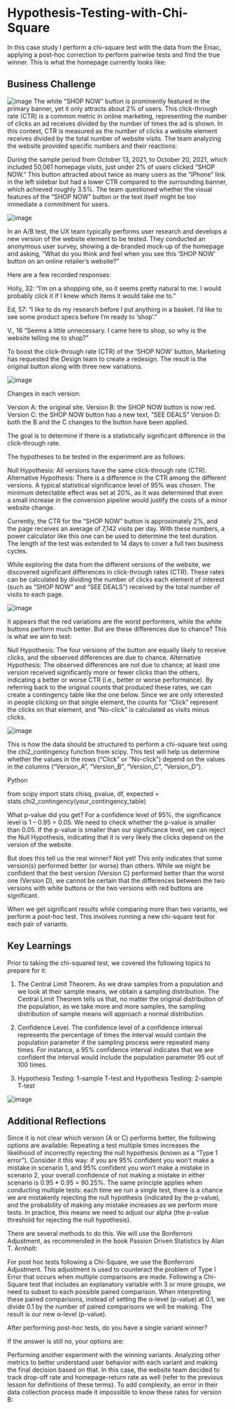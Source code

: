 # Hypothesis-Testing-with-Chi-Square
In this case study I perform a chi-square test with the data from the Eniac, applying a post-hoc correction to perform pairwise tests and find the true winner.
This is what the homepage currently looks like:

## Business Challenge
![image](https://github.com/user-attachments/assets/477e91b6-3eca-4681-8a72-cafe2a4fc677)
The white “SHOP NOW” button is prominently featured in the primary banner, yet it only attracts about 2% of users. This click-through rate (CTR) is a common metric in online marketing, representing the number of clicks an ad receives divided by the number of times the ad is shown. In this context, CTR is measured as the number of clicks a website element receives divided by the total number of website visits. The team analyzing the website provided specific numbers and their reactions:

During the sample period from October 13, 2021, to October 20, 2021, which included 50,061 homepage visits, just under 2% of users clicked “SHOP NOW.” This button attracted about twice as many users as the “iPhone” link in the left sidebar but had a lower CTR compared to the surrounding banner, which achieved roughly 3.5%. The team questioned whether the visual features of the “SHOP NOW” button or the text itself might be too immediate a commitment for users.

![image](https://github.com/user-attachments/assets/470dfd2f-3f34-4cc8-892f-288487f14324)

In an A/B test, the UX team typically performs user research and develops a new version of the website element to be tested. They conducted an anonymous user survey, showing a de-branded mock-up of the homepage and asking, “What do you think and feel when you see this ‘SHOP NOW’ button on an online retailer’s website?” 

Here are a few recorded responses:

Holly, 32:
“I’m on a shopping site, so it seems pretty natural to me. I would probably click it if I knew which items it would take me to.”

Ed, 57:
“I like to do my research before I put anything in a basket. I’d like to see some product specs before I’m ready to ‘shop’.”

V., 16
“Seems a little unnecessary. I came here to shop, so why is the website telling me to shop?”

To boost the click-through rate (CTR) of the ‘SHOP NOW’ button, Marketing has requested the Design team to create a redesign. The result is the original button along with three new variations.

![image](https://github.com/user-attachments/assets/4aa42928-4fd1-439d-8d1a-5c50b2e20423)

Changes in each version:

Version A: the original site.
Version B: the SHOP NOW button is now red.
Version C: the SHOP NOW button has a new text, “SEE DEALS”
Version D: both the B and the C changes to the button have been applied.

The goal is to determine if there is a statistically significant difference in the click-through rate.

The hypotheses to be tested in the experiment are as follows:

Null Hypothesis: All versions have the same click-through rate (CTR).
Alternative Hypothesis: There is a difference in the CTR among the different versions.
A typical statistical significance level of 95% was chosen. The minimum detectable effect was set at 20%, as it was determined that even a small increase in the conversion pipeline would justify the costs of a minor website change.

Currently, the CTR for the “SHOP NOW” button is approximately 2%, and the page receives an average of 7,142 visits per day. With these numbers, a power calculator like this one can be used to determine the test duration. The length of the test was extended to 14 days to cover a full two business cycles.

While exploring the data from the different versions of the website, we discovered significant differences in click-through rates (CTR). These rates can be calculated by dividing the number of clicks each element of interest (such as “SHOP NOW” and “SEE DEALS”) received by the total number of visits to each page.


![image](https://github.com/user-attachments/assets/fcd1a448-bdae-4316-9454-56dcfb385ee4)


It appears that the red variations are the worst performers, while the white buttons perform much better. But are these differences due to chance? This is what we aim to test:

Null Hypothesis: The four versions of the button are equally likely to receive clicks, and the observed differences are due to chance.
Alternative Hypothesis: The observed differences are not due to chance; at least one version received significantly more or fewer clicks than the others, indicating a better or worse CTR (i.e., better or worse performance).
By referring back to the original counts that produced these rates, we can create a contingency table like the one below. Since we are only interested in people clicking on that single element, the counts for “Click” represent the clicks on that element, and “No-click” is calculated as visits minus clicks.

![image](https://github.com/user-attachments/assets/2387e55d-e108-4648-9305-5e74cb313fb1)

This is how the data should be structured to perform a chi-square test using the chi2_contingency function from scipy. This test will help us determine whether the values in the rows (“Click” or “No-click”) depend on the values in the columns (“Version_A”, “Version_B”, “Version_C”, “Version_D”).

Python

from scipy import stats
chisq, pvalue, df, expected = stats.chi2_contingency(your_contingency_table)

What p-value did you get? For a confidence level of 95%, the significance level is 1 – 0.95 = 0.05. We need to check whether the p-value is smaller than 0.05. If the p-value is smaller than our significance level, we can reject the Null Hypothesis, indicating that it is very likely the clicks depend on the version of the website.

But does this tell us the real winner? Not yet! This only indicates that some version(s) performed better (or worse) than others. While we might be confident that the best version (Version C) performed better than the worst one (Version D), we cannot be certain that the differences between the two versions with white buttons or the two versions with red buttons are significant.

When we get significant results while comparing more than two variants, we perform a post-hoc test. This involves running a new chi-square test for each pair of variants.

## Key Learnings

Prior to taking the chi-squared test, we covered the following topics to prepare for it:

1. The Central Limit Theorem. As we draw samples from a population and we look at their sample means, we obtain a sampling distribution. The Central Limit Theorem tells us that, no matter the original distribution of the population, as we take more and more samples, the sampling distribution of sample means will approach a normal distribution.
  
2. Confidence Level. The confidence level of a confidence interval represents the percentage of times the interval would contain the population parameter if the sampling process were repeated many times. For instance, a 95% confidence interval indicates that we are confident the interval would include the population parameter 95 out of 100 times.

3. Hypothesis Testing: 1-sample T-test and Hypothesis Testing: 2-sample T-test

![image](https://github.com/user-attachments/assets/161e56ae-4e79-42fb-974f-65ac363435b4)

## Additional Reflections

Since it is not clear which version (A or C) performs better, the following options are available: Repeating a test multiple times increases the likelihood of incorrectly rejecting the null hypothesis (known as a “Type 1 error”). Consider it this way: if you are 95% confident you won’t make a mistake in scenario 1, and 95% confident you won’t make a mistake in scenario 2, your overall confidence of not making a mistake in either scenario is 0.95 * 0.95 = 90.25%. The same principle applies when conducting multiple tests: each time we run a single test, there is a chance we are mistakenly rejecting the null hypothesis (indicated by the p-value), and the probability of making any mistake increases as we perform more tests. In practice, this means we need to adjust our alpha (the p-value threshold for rejecting the null hypothesis).

There are several methods to do this. We will use the Bonferroni Adjustment, as recommended in the book Passion Driven Statistics by Alan T. Arnholt:

For post hoc tests following a Chi-Square, we use the Bonferroni Adjustment. This adjustment is used to counteract the problem of Type I Error that occurs when multiple comparisons are made. Following a Chi-Square test that includes an explanatory variable with 3 or more groups, we need to subset to each possible paired comparison. When interpreting these paired comparisons, instead of setting the α-level (p-value) at 0.1, we divide 0.1 by the number of paired comparisons we will be making. The result is our new α-level (p-value).

After performing post-hoc tests, do you have a single variant winner?

If the answer is still no, your options are:

Performing another experiment with the winning variants.
Analyzing other metrics to better understand user behavior with each variant and making the final decision based on that.
In this case, the website team decided to track drop-off rate and homepage-return rate as well (refer to the previous lesson for definitions of these terms). To add complexity, an error in their data collection process made it impossible to know these rates for version B:
